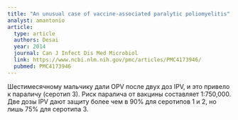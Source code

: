 ```yaml
---
title: "An unusual case of vaccine-associated paralytic poliomyelitis"
analyst: amantonio
article:
  type: article
  authors: Desai
  year: 2014
  journal: Can J Infect Dis Med Microbiol
  link: https://www.ncbi.nlm.nih.gov/pmc/articles/PMC4173946/
  pubmed: PMC4173946
---
```


Шестимесячному мальчику дали OPV после двух доз IPV, и это привело к параличу (серотип 3).
Риск паралича от вакцины составляет 1:750,000. Две дозы IPV дают защиту более чем в 90% для серотипов 1 и 2, но лишь 75% для серотипа 3.
